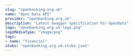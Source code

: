 ```yaml
---
slug: "openbanking-org-uk"
name: "Open Data API"
provider: "openbanking.org.uk"
description: "Latest Swagger specification for OpenData"
logo: "openbanking.org.uk-logo.png"
logoMediaType: "image/png"
tags:
- name: "financial"
stubs: "openbanking.org.uk-stubs.json"
---
```

